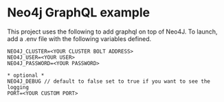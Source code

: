 # Neo4j GraphQL example

This project uses the following to add graphql on top of Neo4J.
To launch, add a .env file with the following variables defined.

```
NEO4J_CLUSTER=<YOUR CLUSTER BOLT ADDRESS>
NEO4J_USER=<YOUR USER>
NEO4J_PASSWORD=<YOUR PASSWORD>

* optional *
NEO4J_DEBUG // default to false set to true if you want to see the logging
PORT=<YOUR CUSTOM PORT>
```
